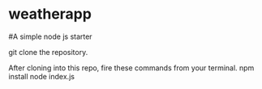 # weatherapp
#A simple node js starter

git clone the repository.

After cloning into this repo, fire these commands from your terminal.
npm install
node index.js
